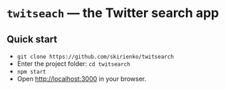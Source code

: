 # `twitseach` — the Twitter search app

## Quick start
* `git clone https://github.com/skirienko/twitsearch`
* Enter the project folder: `cd twitsearch`
* `npm start`
* Open [http://localhost:3000](http://localhost:3000) in your browser.



